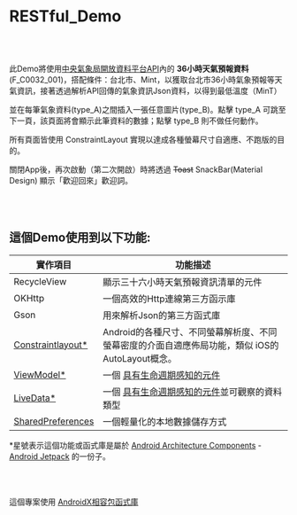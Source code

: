 # RESTful_Demo

<br>
<br>

此Demo將使用[中央氣象局開放資料平台API](https://opendata.cwb.gov.tw/index)內的 **36小時天氣預報資料** (F_C0032_001)，搭配條件：台北市、Mint，以獲取台北市36小時氣象預報等天氣資訊，接著透過解析API回傳的氣象資訊Json資料，以得到最低溫度（MinT）

並在每筆氣象資料(type_A)之間插入一張任意圖片(type_B)。點擊 type_A 可跳至下一頁，該頁面將會顯示此筆資料的數據；點擊 type_B 則不做任何動作。

所有頁面皆使用 ConstraintLayout 實現以達成各種螢幕尺寸自適應、不跑版的目的。

關閉App後，再次啟動（第二次開啟）時將透過 ~~Toast~~ SnackBar(Material Design) 顯示「歡迎回來」歡迎詞。

<br>
<br>

## 這個Demo使用到以下功能:

| 實作項目 | 功能描述 |
| --- | --- |
| RecycleView | 顯示三十六小時天氣預報資訊清單的元件 |
| OKHttp | 一個高效的Http連線第三方函示庫 |
| Gson | 用來解析Json的第三方函式庫 |
| [Constraintlayout*](https://developer.android.com/reference/androidx/constraintlayout/widget/ConstraintLayout) | Android的各種尺寸、不同螢幕解析度、不同螢幕密度的介面自適應佈局功能，類似 iOS的 AutoLayout概念。 |
| [ViewModel*](https://developer.android.com/topic/libraries/architecture/viewmodel) | 一個 [具有生命週期感知的元件](https://developer.android.com/topic/libraries/architecture/lifecycle) |
| [LiveData*](https://developer.android.com/topic/libraries/architecture/livedata)| 一個 [具有生命週期感知的元件](https://developer.android.com/topic/libraries/architecture/lifecycle)並可觀察的資料類型 |
| [SharedPreferences](https://developer.android.com/reference/android/content/SharedPreferences) | 一個輕量化的本地數據儲存方式 |

*星號表示這個功能或函式庫是屬於 [Android Architecture Components](https://developer.android.com/topic/libraries/architecture) - [Android Jetpack](https://developer.android.com/jetpack) 的一份子。

<br>
<br>

這個專案使用 [AndroidX相容包函式庫](https://developer.android.com/jetpack/androidx)

<br>
<br>
